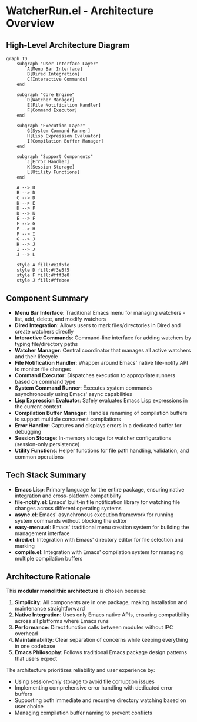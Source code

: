 # WatcherRun.el - Architecture Overview

## High-Level Architecture Diagram

```mermaid
graph TD
    subgraph "User Interface Layer"
        A[Menu Bar Interface]
        B[Dired Integration]
        C[Interactive Commands]
    end
    
    subgraph "Core Engine"
        D[Watcher Manager]
        E[File Notification Handler]
        F[Command Executor]
    end
    
    subgraph "Execution Layer"
        G[System Command Runner]
        H[Lisp Expression Evaluator]
        I[Compilation Buffer Manager]
    end
    
    subgraph "Support Components"
        J[Error Handler]
        K[Session Storage]
        L[Utility Functions]
    end
    
    A --> D
    B --> D
    C --> D
    D --> E
    D --> F
    D --> K
    E --> F
    F --> G
    F --> H
    F --> I
    G --> J
    H --> J
    I --> J
    J --> L
    
    style A fill:#e1f5fe
    style D fill:#f3e5f5
    style F fill:#fff3e0
    style J fill:#ffebee
```

## Component Summary

- **Menu Bar Interface**: Traditional Emacs menu for managing watchers - list, add, delete, and modify watchers
- **Dired Integration**: Allows users to mark files/directories in Dired and create watchers directly
- **Interactive Commands**: Command-line interface for adding watchers by typing file/directory paths
- **Watcher Manager**: Central coordinator that manages all active watchers and their lifecycle
- **File Notification Handler**: Wrapper around Emacs' native file-notify API to monitor file changes
- **Command Executor**: Dispatches execution to appropriate runners based on command type
- **System Command Runner**: Executes system commands asynchronously using Emacs' async capabilities
- **Lisp Expression Evaluator**: Safely evaluates Emacs Lisp expressions in the current context
- **Compilation Buffer Manager**: Handles renaming of compilation buffers to support multiple concurrent compilations
- **Error Handler**: Captures and displays errors in a dedicated buffer for debugging
- **Session Storage**: In-memory storage for watcher configurations (session-only persistence)
- **Utility Functions**: Helper functions for file path handling, validation, and common operations

## Tech Stack Summary

- **Emacs Lisp**: Primary language for the entire package, ensuring native integration and cross-platform compatibility
- **file-notify.el**: Emacs' built-in file notification library for watching file changes across different operating systems
- **async.el**: Emacs' asynchronous execution framework for running system commands without blocking the editor
- **easy-menu.el**: Emacs' traditional menu creation system for building the management interface
- **dired.el**: Integration with Emacs' directory editor for file selection and marking
- **compile.el**: Integration with Emacs' compilation system for managing multiple compilation buffers

## Architecture Rationale

This **modular monolithic architecture** is chosen because:

1. **Simplicity**: All components are in one package, making installation and maintenance straightforward
2. **Native Integration**: Uses only Emacs native APIs, ensuring compatibility across all platforms where Emacs runs
3. **Performance**: Direct function calls between modules without IPC overhead
4. **Maintainability**: Clear separation of concerns while keeping everything in one codebase
5. **Emacs Philosophy**: Follows traditional Emacs package design patterns that users expect

The architecture prioritizes reliability and user experience by:
- Using session-only storage to avoid file corruption issues
- Implementing comprehensive error handling with dedicated error buffers
- Supporting both immediate and recursive directory watching based on user choice
- Managing compilation buffer naming to prevent conflicts
